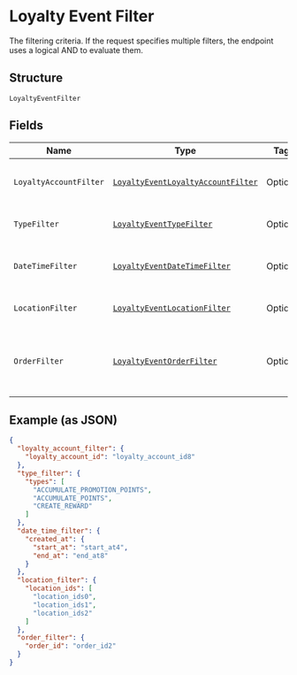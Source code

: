 
# Loyalty Event Filter

The filtering criteria. If the request specifies multiple filters,
the endpoint uses a logical AND to evaluate them.

## Structure

`LoyaltyEventFilter`

## Fields

| Name | Type | Tags | Description | Getter |
|  --- | --- | --- | --- | --- |
| `LoyaltyAccountFilter` | [`LoyaltyEventLoyaltyAccountFilter`](../../doc/models/loyalty-event-loyalty-account-filter.md) | Optional | Filter events by loyalty account. | LoyaltyEventLoyaltyAccountFilter getLoyaltyAccountFilter() |
| `TypeFilter` | [`LoyaltyEventTypeFilter`](../../doc/models/loyalty-event-type-filter.md) | Optional | Filter events by event type. | LoyaltyEventTypeFilter getTypeFilter() |
| `DateTimeFilter` | [`LoyaltyEventDateTimeFilter`](../../doc/models/loyalty-event-date-time-filter.md) | Optional | Filter events by date time range. | LoyaltyEventDateTimeFilter getDateTimeFilter() |
| `LocationFilter` | [`LoyaltyEventLocationFilter`](../../doc/models/loyalty-event-location-filter.md) | Optional | Filter events by location. | LoyaltyEventLocationFilter getLocationFilter() |
| `OrderFilter` | [`LoyaltyEventOrderFilter`](../../doc/models/loyalty-event-order-filter.md) | Optional | Filter events by the order associated with the event. | LoyaltyEventOrderFilter getOrderFilter() |

## Example (as JSON)

```json
{
  "loyalty_account_filter": {
    "loyalty_account_id": "loyalty_account_id8"
  },
  "type_filter": {
    "types": [
      "ACCUMULATE_PROMOTION_POINTS",
      "ACCUMULATE_POINTS",
      "CREATE_REWARD"
    ]
  },
  "date_time_filter": {
    "created_at": {
      "start_at": "start_at4",
      "end_at": "end_at8"
    }
  },
  "location_filter": {
    "location_ids": [
      "location_ids0",
      "location_ids1",
      "location_ids2"
    ]
  },
  "order_filter": {
    "order_id": "order_id2"
  }
}
```

